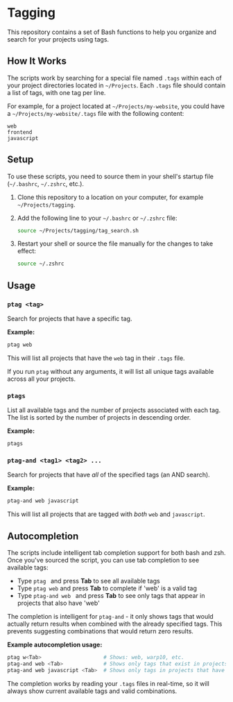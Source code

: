 # Tagging

This repository contains a set of Bash functions to help you organize and search for your projects using tags.

## How It Works

The scripts work by searching for a special file named `.tags` within each of your project directories located in `~/Projects`. Each `.tags` file should contain a list of tags, with one tag per line.

For example, for a project located at `~/Projects/my-website`, you could have a `~/Projects/my-website/.tags` file with the following content:

```
web
frontend
javascript
```

## Setup

To use these scripts, you need to source them in your shell's startup file (`~/.bashrc`, `~/.zshrc`, etc.).

1.  Clone this repository to a location on your computer, for example `~/Projects/tagging`.
2.  Add the following line to your `~/.bashrc` or `~/.zshrc` file:

    ```bash
    source ~/Projects/tagging/tag_search.sh
    ```

3.  Restart your shell or source the file manually for the changes to take effect:

    ```bash
    source ~/.zshrc
    ```

## Usage

### `ptag <tag>`

Search for projects that have a specific tag.

**Example:**

```bash
ptag web
```

This will list all projects that have the `web` tag in their `.tags` file.

If you run `ptag` without any arguments, it will list all unique tags available across all your projects.

### `ptags`

List all available tags and the number of projects associated with each tag. The list is sorted by the number of projects in descending order.

**Example:**

```bash
ptags
```

### `ptag-and <tag1> <tag2> ...`

Search for projects that have *all* of the specified tags (an AND search).

**Example:**

```bash
ptag-and web javascript
```

This will list all projects that are tagged with *both* `web` and `javascript`.

## Autocompletion

The scripts include intelligent tab completion support for both bash and zsh. Once you've sourced the script, you can use tab completion to see available tags:

- Type `ptag ` and press **Tab** to see all available tags
- Type `ptag web` and press **Tab** to complete if 'web' is a valid tag
- Type `ptag-and web ` and press **Tab** to see only tags that appear in projects that also have 'web'

The completion is intelligent for `ptag-and` - it only shows tags that would actually return results when combined with the already specified tags. This prevents suggesting combinations that would return zero results.

**Example autocompletion usage:**

```bash
ptag w<Tab>                    # Shows: web, warp10, etc.
ptag-and web <Tab>             # Shows only tags that exist in projects that also have 'web'
ptag-and web javascript <Tab>  # Shows only tags in projects that have both 'web' AND 'javascript'
```

The completion works by reading your `.tags` files in real-time, so it will always show current available tags and valid combinations. 